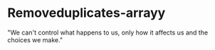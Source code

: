 # Removeduplicates-arrayy
"We can't control what happens to us, only how it affects us and the choices we make."
